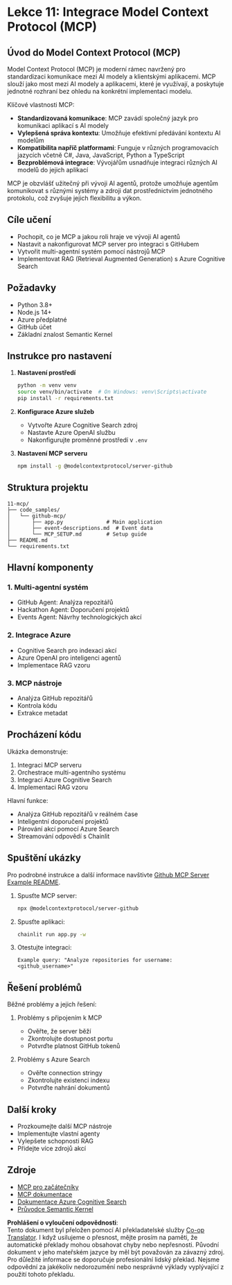 <!--
CO_OP_TRANSLATOR_METADATA:
{
  "original_hash": "bbce3572338711aeab758506379ab716",
  "translation_date": "2025-07-12T13:50:18+00:00",
  "source_file": "11-mcp/README.md",
  "language_code": "cs"
}
-->
# Lekce 11: Integrace Model Context Protocol (MCP)

## Úvod do Model Context Protocol (MCP)

Model Context Protocol (MCP) je moderní rámec navržený pro standardizaci komunikace mezi AI modely a klientskými aplikacemi. MCP slouží jako most mezi AI modely a aplikacemi, které je využívají, a poskytuje jednotné rozhraní bez ohledu na konkrétní implementaci modelu.

Klíčové vlastnosti MCP:

- **Standardizovaná komunikace**: MCP zavádí společný jazyk pro komunikaci aplikací s AI modely
- **Vylepšená správa kontextu**: Umožňuje efektivní předávání kontextu AI modelům
- **Kompatibilita napříč platformami**: Funguje v různých programovacích jazycích včetně C#, Java, JavaScript, Python a TypeScript
- **Bezproblémová integrace**: Vývojářům usnadňuje integraci různých AI modelů do jejich aplikací

MCP je obzvlášť užitečný při vývoji AI agentů, protože umožňuje agentům komunikovat s různými systémy a zdroji dat prostřednictvím jednotného protokolu, což zvyšuje jejich flexibilitu a výkon.

## Cíle učení
- Pochopit, co je MCP a jakou roli hraje ve vývoji AI agentů
- Nastavit a nakonfigurovat MCP server pro integraci s GitHubem
- Vytvořit multi-agentní systém pomocí nástrojů MCP
- Implementovat RAG (Retrieval Augmented Generation) s Azure Cognitive Search

## Požadavky
- Python 3.8+
- Node.js 14+
- Azure předplatné
- GitHub účet
- Základní znalost Semantic Kernel

## Instrukce pro nastavení

1. **Nastavení prostředí**
   ```bash
   python -m venv venv
   source venv/bin/activate  # On Windows: venv\Scripts\activate
   pip install -r requirements.txt
   ```

2. **Konfigurace Azure služeb**
   - Vytvořte Azure Cognitive Search zdroj
   - Nastavte Azure OpenAI službu
   - Nakonfigurujte proměnné prostředí v `.env`

3. **Nastavení MCP serveru**
   ```bash
   npm install -g @modelcontextprotocol/server-github
   ```

## Struktura projektu

```
11-mcp/
├── code_samples/
│   └── github-mcp/
│       ├── app.py              # Main application
│       ├── event-descriptions.md  # Event data
│       └── MCP_SETUP.md        # Setup guide
├── README.md
└── requirements.txt
```

## Hlavní komponenty

### 1. Multi-agentní systém
- GitHub Agent: Analýza repozitářů
- Hackathon Agent: Doporučení projektů
- Events Agent: Návrhy technologických akcí

### 2. Integrace Azure
- Cognitive Search pro indexaci akcí
- Azure OpenAI pro inteligenci agentů
- Implementace RAG vzoru

### 3. MCP nástroje
- Analýza GitHub repozitářů
- Kontrola kódu
- Extrakce metadat

## Procházení kódu

Ukázka demonstruje:
1. Integraci MCP serveru
2. Orchestrace multi-agentního systému
3. Integraci Azure Cognitive Search
4. Implementaci RAG vzoru

Hlavní funkce:
- Analýza GitHub repozitářů v reálném čase
- Inteligentní doporučení projektů
- Párování akcí pomocí Azure Search
- Streamování odpovědí s Chainlit

## Spuštění ukázky

Pro podrobné instrukce a další informace navštivte [Github MCP Server Example README](./code_samples/github-mcp/README.md).

1. Spusťte MCP server:
   ```bash
   npx @modelcontextprotocol/server-github
   ```

2. Spusťte aplikaci:
   ```bash
   chainlit run app.py -w
   ```

3. Otestujte integraci:
   ```
   Example query: "Analyze repositories for username: <github_username>"
   ```

## Řešení problémů

Běžné problémy a jejich řešení:
1. Problémy s připojením k MCP
   - Ověřte, že server běží
   - Zkontrolujte dostupnost portu
   - Potvrďte platnost GitHub tokenů

2. Problémy s Azure Search
   - Ověřte connection stringy
   - Zkontrolujte existenci indexu
   - Potvrďte nahrání dokumentů

## Další kroky
- Prozkoumejte další MCP nástroje
- Implementujte vlastní agenty
- Vylepšete schopnosti RAG
- Přidejte více zdrojů akcí

## Zdroje
- [MCP pro začátečníky](https://aka.ms/mcp-for-beginners)  
- [MCP dokumentace](https://github.com/microsoft/semantic-kernel/tree/main/python/semantic-kernel/semantic_kernel/connectors/mcp)
- [Dokumentace Azure Cognitive Search](https://learn.microsoft.com/azure/search/)
- [Průvodce Semantic Kernel](https://learn.microsoft.com/semantic-kernel/)

**Prohlášení o vyloučení odpovědnosti**:  
Tento dokument byl přeložen pomocí AI překladatelské služby [Co-op Translator](https://github.com/Azure/co-op-translator). I když usilujeme o přesnost, mějte prosím na paměti, že automatické překlady mohou obsahovat chyby nebo nepřesnosti. Původní dokument v jeho mateřském jazyce by měl být považován za závazný zdroj. Pro důležité informace se doporučuje profesionální lidský překlad. Nejsme odpovědní za jakékoliv nedorozumění nebo nesprávné výklady vyplývající z použití tohoto překladu.